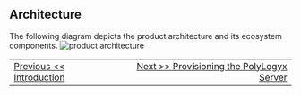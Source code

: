 Architecture
------------

The following diagram depicts the product architecture and its ecosystem
components.
![product architecture](https://github.com/preetpoly/test/blob/master/Presentation2.png)



|										|																							|
|:---									|													   								    ---:|
|[Previous << Introduction](Readme.md)  | [Next >> Provisioning the PolyLogyx Server](../02_Provisioning_Polylogyx_Server/Readme.md)|
